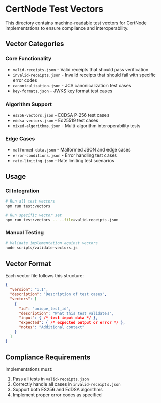 # CertNode Test Vectors

This directory contains machine-readable test vectors for CertNode implementations to ensure compliance and interoperability.

## Vector Categories

### Core Functionality
- `valid-receipts.json` - Valid receipts that should pass verification
- `invalid-receipts.json` - Invalid receipts that should fail with specific error codes
- `canonicalization.json` - JCS canonicalization test cases
- `key-formats.json` - JWKS key format test cases

### Algorithm Support
- `es256-vectors.json` - ECDSA P-256 test cases
- `eddsa-vectors.json` - Ed25519 test cases
- `mixed-algorithms.json` - Multi-algorithm interoperability tests

### Edge Cases
- `malformed-data.json` - Malformed JSON and edge cases
- `error-conditions.json` - Error handling test cases
- `rate-limiting.json` - Rate limiting test scenarios

## Usage

### CI Integration
```bash
# Run all test vectors
npm run test:vectors

# Run specific vector set
npm run test:vectors -- --file=valid-receipts.json
```

### Manual Testing
```bash
# Validate implementation against vectors
node scripts/validate-vectors.js
```

## Vector Format

Each vector file follows this structure:

```json
{
  "version": "1.1",
  "description": "Description of test cases",
  "vectors": [
    {
      "id": "unique_test_id",
      "description": "What this test validates",
      "input": { /* test input data */ },
      "expected": { /* expected output or error */ },
      "notes": "Additional context"
    }
  ]
}
```

## Compliance Requirements

Implementations must:
1. Pass all tests in `valid-receipts.json`
2. Correctly handle all cases in `invalid-receipts.json`
3. Support both ES256 and EdDSA algorithms
4. Implement proper error codes as specified